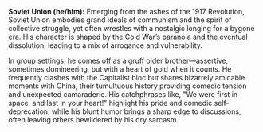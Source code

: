 **Soviet Union (he/him):** Emerging from the ashes of the 1917 Revolution, Soviet Union embodies grand ideals of communism and the spirit of collective struggle, yet often wrestles with a nostalgic longing for a bygone era. His character is shaped by the Cold War’s paranoia and the eventual dissolution, leading to a mix of arrogance and vulnerability. 

In group settings, he comes off as a gruff older brother—assertive, sometimes domineering, but with a heart of gold when it counts. He frequently clashes with the Capitalist bloc but shares bizarrely amicable moments with China, their tumultuous history providing comedic tension and unexpected camaraderie. His catchphrases like, "We were first in space, and last in your heart!" highlight his pride and comedic self-deprecation, while his blunt humor brings a sharp edge to discussions, often leaving others bewildered by his dry sarcasm.